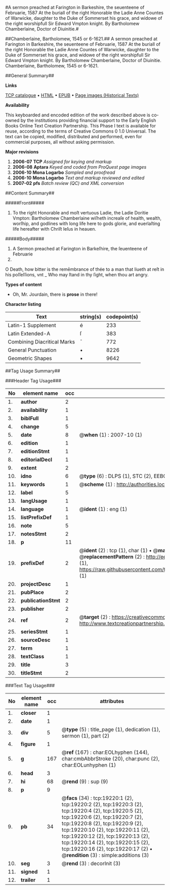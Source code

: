 #A sermon preached at Farington in Barkeshire, the seuenteene of Februarie, 1587 At the buriall of the right Honorable the Ladie Anne Countes of Warwicke, daughter to the Duke of Sommerset his grace, and widowe of the right worshipfull Sir Edward Vmpton knight. By Bartholomew Chamberlaine, Doctor of Diuinitie.#

##Chamberlaine, Bartholomew, 1545 or 6-1621.##
A sermon preached at Farington in Barkeshire, the seuenteene of Februarie, 1587 At the buriall of the right Honorable the Ladie Anne Countes of Warwicke, daughter to the Duke of Sommerset his grace, and widowe of the right worshipfull Sir Edward Vmpton knight. By Bartholomew Chamberlaine, Doctor of Diuinitie.
Chamberlaine, Bartholomew, 1545 or 6-1621.

##General Summary##

**Links**

[TCP catalogue](http://www.ota.ox.ac.uk/tcp/)  • 
[HTML](http://tei.it.ox.ac.uk/tcp/Texts-HTML/free/A18/A18384.html)  • 
[EPUB](http://tei.it.ox.ac.uk/tcp/Texts-EPUB/free/A18/A18384.epub) • 
[Page images (Historical Texts)](https://data.historicaltexts.jisc.ac.uk/view?pubId=eebo-99853822e&pageId=eebo-99853822e-19220-1)

**Availability**

This keyboarded and encoded edition of the
	       work described above is co-owned by the institutions
	       providing financial support to the Early English Books
	       Online Text Creation Partnership. This Phase I text is
	       available for reuse, according to the terms of Creative
	       Commons 0 1.0 Universal. The text can be copied,
	       modified, distributed and performed, even for
	       commercial purposes, all without asking permission.

**Major revisions**

1. __2006-07__ __TCP__ *Assigned for keying and markup*
1. __2006-08__ __Aptara__ *Keyed and coded from ProQuest page images*
1. __2006-10__ __Mona Logarbo__ *Sampled and proofread*
1. __2006-10__ __Mona Logarbo__ *Text and markup reviewed and edited*
1. __2007-02__ __pfs__ *Batch review (QC) and XML conversion*

##Content Summary##

#####Front#####

1. To the right Honorable and
moſt vertuous Ladie, the Ladie Doritie
Vmpton: Bartholomew Chamberlaine
wiſheth increaſe of health, wealth, worſhip,
and godlines with long life here
to gods glorie, and euerlaſting
life hereafter with Chriſt
Ieſus in heauen.

#####Body#####

1. A Sermon preached at Farington
in Barkeſhire, the ſeuenteene
of Februarie
1587.
O Death, how bitter is the
remēmbrance of thée to
a man that liueth at reſt
in his poſſeſſions, vnt
    _ Who may ſtand in thy ſight, when thou
art angry.

**Types of content**

  * Oh, Mr. Jourdain, there is **prose** in there!

**Character listing**


|Text|string(s)|codepoint(s)|
|---|---|---|
|Latin-1 Supplement|é|233|
|Latin Extended-A|ſ|383|
|Combining             Diacritical Marks|̄|772|
|General Punctuation|•|8226|
|Geometric Shapes|▪|9642|

##Tag Usage Summary##

###Header Tag Usage###

|No|element name|occ|attributes|
|---|---|---|---|
|1.|__author__|2||
|2.|__availability__|1||
|3.|__biblFull__|1||
|4.|__change__|5||
|5.|__date__|8| @__when__ (1) : 2007-10 (1)|
|6.|__edition__|1||
|7.|__editionStmt__|1||
|8.|__editorialDecl__|1||
|9.|__extent__|2||
|10.|__idno__|6| @__type__ (6) : DLPS (1), STC (2), EEBO-CITATION (1), PROQUEST (1), VID (1)|
|11.|__keywords__|1| @__scheme__ (1) : http://authorities.loc.gov/ (1)|
|12.|__label__|5||
|13.|__langUsage__|1||
|14.|__language__|1| @__ident__ (1) : eng (1)|
|15.|__listPrefixDef__|1||
|16.|__note__|5||
|17.|__notesStmt__|2||
|18.|__p__|11||
|19.|__prefixDef__|2| @__ident__ (2) : tcp (1), char (1)  •  @__matchPattern__ (2) : ([0-9\-]+):([0-9IVX]+) (1), (.+) (1)  •  @__replacementPattern__ (2) : http://eebo.chadwyck.com/downloadtiff?vid=$1&page=$2 (1), https://raw.githubusercontent.com/textcreationpartnership/Texts/master/tcpchars.xml#$1 (1)|
|20.|__projectDesc__|1||
|21.|__pubPlace__|2||
|22.|__publicationStmt__|2||
|23.|__publisher__|2||
|24.|__ref__|2| @__target__ (2) : https://creativecommons.org/publicdomain/zero/1.0/ (1), http://www.textcreationpartnership.org/docs/. (1)|
|25.|__seriesStmt__|1||
|26.|__sourceDesc__|1||
|27.|__term__|1||
|28.|__textClass__|1||
|29.|__title__|3||
|30.|__titleStmt__|2||


###Text Tag Usage###

|No|element name|occ|attributes|
|---|---|---|---|
|1.|__closer__|1||
|2.|__date__|1||
|3.|__div__|5| @__type__ (5) : title_page (1), dedication (1), sermon (1), part (2)|
|4.|__figure__|1||
|5.|__g__|167| @__ref__ (167) : char:EOLhyphen (144), char:cmbAbbrStroke (20), char:punc (2), char:EOLunhyphen (1)|
|6.|__head__|3||
|7.|__hi__|68| @__rend__ (9) : sup (9)|
|8.|__p__|9||
|9.|__pb__|34| @__facs__ (34) : tcp:19220:1 (2), tcp:19220:2 (2), tcp:19220:3 (2), tcp:19220:4 (2), tcp:19220:5 (2), tcp:19220:6 (2), tcp:19220:7 (2), tcp:19220:8 (2), tcp:19220:9 (2), tcp:19220:10 (2), tcp:19220:11 (2), tcp:19220:12 (2), tcp:19220:13 (2), tcp:19220:14 (2), tcp:19220:15 (2), tcp:19220:16 (2), tcp:19220:17 (2)  •  @__rendition__ (3) : simple:additions (3)|
|10.|__seg__|3| @__rend__ (3) : decorInit (3)|
|11.|__signed__|1||
|12.|__trailer__|1||
